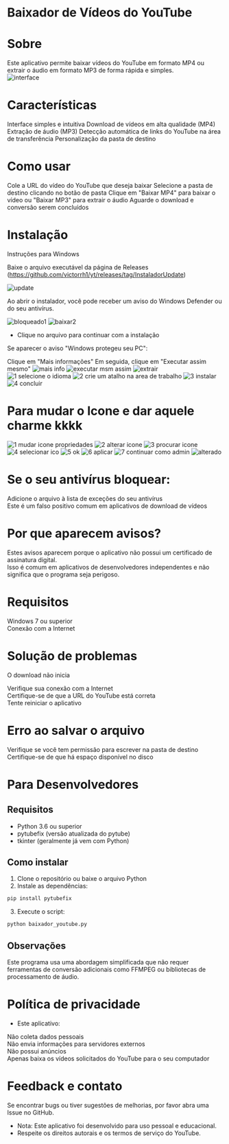 # Baixador de Vídeos do YouTube
# Sobre
Este aplicativo permite baixar vídeos do YouTube em formato MP4 ou extrair o áudio em formato MP3 de forma rápida e simples.<br/>
![interface](https://github.com/user-attachments/assets/320f334c-42b1-46ad-a4a3-b23336f38a80)

# Características

Interface simples e intuitiva
Download de vídeos em alta qualidade (MP4)
Extração de áudio (MP3)
Detecção automática de links do YouTube na área de transferência
Personalização da pasta de destino

# Como usar

Cole a URL do vídeo do YouTube que deseja baixar
Selecione a pasta de destino clicando no botão de pasta
Clique em "Baixar MP4" para baixar o vídeo ou "Baixar MP3" para extrair o áudio
Aguarde o download e conversão serem concluídos

# Instalação
Instruções para Windows

Baixe o arquivo executável da página de Releases (https://github.com/victorrh1/yt/releases/tag/InstaladorUpdate)

![update](https://github.com/user-attachments/assets/5e2b6d98-a46c-4df5-84e9-246dbfe5a9a9)


Ao abrir o instalador, você pode receber um aviso do Windows Defender ou do seu antivírus.

![bloqueado1](https://github.com/user-attachments/assets/e976a378-be67-46b1-924c-a38985194717)
![baixar2](https://github.com/user-attachments/assets/312ccace-4b8a-4351-b8c0-cd3a548feb64)<br/>
* Clique no arquivo para continuar com a instalação


Se aparecer o aviso "Windows protegeu seu PC":

Clique em "Mais informações"
Em seguida, clique em "Executar assim mesmo"
![mais info](https://github.com/user-attachments/assets/d4fbb9ae-5d67-41fa-98f2-a040ff8222f2)
![executar msm assim](https://github.com/user-attachments/assets/ed93fa5f-844f-42c4-a8a6-30f672d956ac)
![extrair](https://github.com/user-attachments/assets/bd462ef6-9080-4675-a5ef-f7e431eaf139)
![1 selecione o idioma](https://github.com/user-attachments/assets/1ee21d0c-79ec-47a8-9ff1-d5814506ff2f)
![2 crie um atalho na area de trabalho](https://github.com/user-attachments/assets/3592c5d7-850d-481b-a1cc-cea2deec2d4d)
![3 instalar](https://github.com/user-attachments/assets/c7c6c9db-75a5-4e9b-8fef-949073dbb17c)
![4 concluir](https://github.com/user-attachments/assets/c9624cbf-b8cb-4c5e-9c1a-06b6203f3e16)

# Para mudar o Icone e dar aquele charme kkkk
![1 mudar icone propriedades](https://github.com/user-attachments/assets/8a4dbde1-5ade-4d2f-9171-41d3dc589f11)
![2 alterar icone](https://github.com/user-attachments/assets/939f3f06-5ff3-4df0-a574-db9f823fb4a0)
![3 procurar icone](https://github.com/user-attachments/assets/98689a06-59c9-44f3-bacd-366618b026b2)
![4 selecionar ico](https://github.com/user-attachments/assets/ade531b4-fcc0-4bbd-aa9f-1df764183d82)
![5 ok](https://github.com/user-attachments/assets/e55df456-4e61-4b73-a2cf-a1d99a10a72c)
![6 aplicar](https://github.com/user-attachments/assets/7de7cb9d-dab5-4c05-af48-55ba9994b669)
![7 continuar como admin](https://github.com/user-attachments/assets/f90feec7-7bf3-4789-9185-2287efc33b2a)
![alterado](https://github.com/user-attachments/assets/cc224a82-cbfd-4a21-9fa6-97834400f0ee)

# Se o seu antivírus bloquear:

Adicione o arquivo à lista de exceções do seu antivírus<br/>
Este é um falso positivo comum em aplicativos de download de vídeos

# Por que aparecem avisos?
Estes avisos aparecem porque o aplicativo não possui um certificado de assinatura digital.<br/>
Isso é comum em aplicativos de desenvolvedores independentes e não significa que o programa seja perigoso.

# Requisitos

Windows 7 ou superior<br/>
Conexão com a Internet

# Solução de problemas
O download não inicia

Verifique sua conexão com a Internet<br/>
Certifique-se de que a URL do YouTube está correta<br/>
Tente reiniciar o aplicativo

# Erro ao salvar o arquivo

Verifique se você tem permissão para escrever na pasta de destino<br/>
Certifique-se de que há espaço disponível no disco


# Para Desenvolvedores

## Requisitos

- Python 3.6 ou superior
- pytubefix (versão atualizada do pytube)
- tkinter (geralmente já vem com Python)

## Como instalar

1. Clone o repositório ou baixe o arquivo Python
2. Instale as dependências:

```bash
pip install pytubefix
```

3. Execute o script:

```bash
python baixador_youtube.py
```


## Observações

Este programa usa uma abordagem simplificada que não requer ferramentas de conversão adicionais como FFMPEG ou bibliotecas de processamento de áudio.

# Política de privacidade
* Este aplicativo:

Não coleta dados pessoais<br/>
Não envia informações para servidores externos<br/>
Não possui anúncios<br/>
Apenas baixa os vídeos solicitados do YouTube para o seu computador

# Feedback e contato
Se encontrar bugs ou tiver sugestões de melhorias, por favor abra uma Issue no GitHub.

* Nota: Este aplicativo foi desenvolvido para uso pessoal e educacional.<br/> 
* Respeite os direitos autorais e os termos de serviço do YouTube.
